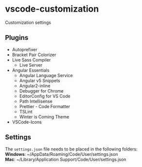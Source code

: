 # vscode-customization
Customization settings

## Plugins
* Autoprefixer
* Bracket Pair Colorizer
* Live Sass Compiler
  * Live Server
* Angular Essentials
  *  Angular Language Service
  *  Angular v5 Snippets
  *  Angular2-inline
  *  Debugger for Chrome
  *  EditorConfig for VS Code
  *  Path Intellisense
  *  Prettier - Code Formatter
  *  TSLint
  *  Winter is Coming Theme
*  VSCode-Icons

## Settings
The `settings.json` file needs to be placed in the following folders:  
**Windows**: ~/AppData/Roaming/Code/User/settings.json  
**Mac**: ~/Library/Application Support/Code/User/settings.json

